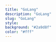 ```yaml
---
title: "GoLang"
description: "GoLang"
slug: "GoLang"
style:
background: "#2a9d8f"
color: "#fff"
---
```

